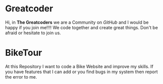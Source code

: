 # Greatcoder
Hi, in **The Greatcoders** we are a Community on *GitHub* and I would be happy if you join me!!!!
We code together and create great things. Don't be afraid or hesitate to join us. 

# BikeTour

At this Repository I want to code a Bike Website and improve my skills. 
If you have features that I can add or you find bugs in my system then report the error to me.
